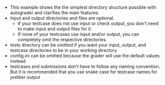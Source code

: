 * This example shows the the simplest directory structure possible with autograder and clarifies the main features:
* Input and output directories and files are optional.
  * If your testcase does not use input or check output, you don't need to make input and output files for it.
  * If none of your testcases use input and/or output, you can completely omit the respective directories.
* tests directory can be omitted if you want your input, output, and testcase directories to be in your working directory
* config.ini can be omitted because the grader will use the default values instead
* testcases and submissions don't have to follow any naming convention. But it is recommended that you use snake case for testcase names for prettier output
